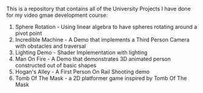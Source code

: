 This is a repository that contains all of the University Projects I have done for my video gmae development course:
1. Sphere Rotation - Using linear algebra to have spheres rotating around a pivot point
2. Incredible Machine - A Demo that implements a Third Person Camera with obstacles and traversal
3. Lighting Demo - Shader Implementation with lighting
4. Man On Fire - A Demo that demonstrates 3D animated person constructed out of basic shapes
5. Hogan's Alley - A First Person On Rail Shooting demo
6. Tomb Of The Mask - a 2D platformer game inspired by Tomb Of The Mask
